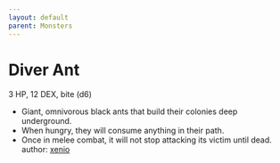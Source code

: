 ```yaml
---
layout: default
parent: Monsters 
--- 
```

# Diver Ant
3 HP, 12 DEX, bite (d6)  
- Giant, omnivorous black ants that build their colonies deep underground.  
- When hungry, they will consume anything in their path.  
- Once in melee combat, it will not stop attacking its victim until dead.  
author: [xenio](https://xenioinabottle.blogspot.com) 
